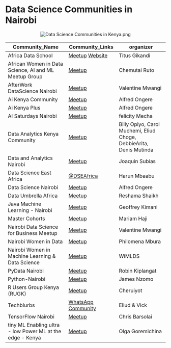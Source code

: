 # Data Science Communities in Nairobi

<center><img src="https://github.com/VictorOmondi1997/ds-comm-ke/blob/master/_includes/Data%20Science%20Communities%20in%20Kenya.png?raw=true" alt="Data Science Communities in Kenya.png"></center>





| Community_Name                                            | Community_Links                                                                                | organizer                                                           |
|-----------------------------------------------------------|------------------------------------------------------------------------------------------------|---------------------------------------------------------------------|
| Africa Data School	                                       | [Meetup](https://www.meetup.com/Africa-Data-School/)  [Website](https://africadataschool.com/) | Titus Gikandi                                                       |
| African Women in Data Science, AI and ML Meetup Group	    | [Meetup](https://www.meetup.com/african-women-in-data-science-ai-and-ml-meetup-group/)	        | Chemutai Ruto                                                       |
| AfterWork DataScience Nairobi	                            | [Meetup](https://www.meetup.com/AfterWork-Data-Science-Nairobi/ )                              | 	Valentine Mwangi                                                   |
| Ai Kenya Community	                                       | [Meetup](https://www.meetup.com/Ai-Kenya/)	                                                    | Alfred Ongere                                                       |                                                      |
| Ai Kenya Plus	                                            | [Meetup](https://www.meetup.com/ai-kenya-plus/)	                                               | Alfred Ongere                                                       |                                                       |
| AI Saturdays Nairobi	                                     | [Meetup](https://www.meetup.com/AI-Saturdays-Nairobi/)                                         | 	felicity Mecha                                                     |                                                |
| Data Analytics Kenya Community	                           | [Meetup](https://www.meetup.com/analyticskenya/)	                                        | Billy Opiyo, Carol Muchemi, Eliud Choge, DebbieArita, Denis Mutinda |
| Data and Analytics Nairobi	                               | [Meetup](https://www.meetup.com/data-and-analytics-nairobi/)	                                  | Joaquin Subias                                                      |                                       
| Data Science East Africa	                                 | [@DSEAfrica](https://twitter.com/DSEAfrica) 	                                                                          | Harun Mbaabu                                                        |                                                                         
| Data Science Nairobi	                                     | [Meetup](https://www.meetup.com/Data-Science-Nairobi/)	                                        | Alfred Ongere                                                       |                                             
| Data Umbrella Africa	                                     | [Meetup](https://www.meetup.com/data-umbrella-africa2/)	                                       | Reshama Shaikh                                                      |                                             
| Java Machine Learning - Nairobi	                          | [Meetup](https://www.meetup.com/java-machine-learning-nairobi/)	                               | Geoffrey Kimani                                                     |                                    
| Master Cohorts	                                           | [Meetup](https://www.meetup.com/Master-Data-Science/)	                                         | Mariam Haji                                                         |                                     
| Nairobi Data Science for Business Meetup	                 | [Meetup](https://www.meetup.com/Nairobi-Data-Science-for-Business-Meetup/)	                    | Valentine Mwangi                                                    |
| Nairobi Women in Data	                                    | [Meetup](https://www.meetup.com/Nairobi-Women-in-Data/)                                        | Philomena Mbura                                                     |                                        
| Nairobi Women in Machine Learning & Data Science	         | [Meetup](https://www.meetup.com/Nairobi-Women-in-Machine-Learning-Data-Science/)	              | WiMLDS                                                              |                           
| PyData Nairobi	                                           | [Meetup](https://www.meetup.com/PyData-Nairobi/)	                                              | Robin Kiplangat                                                     |
| Python-Nairobi                                            | 	[Meetup](https://www.meetup.com/Python-Nairobi/)	                                             | James Nzomo                                                         |
| R Users Group Kenya (RUGK)	                               | [Meetup](https://www.meetup.com/R-Users-Group-Kenya-RUGK/)	                                    | Cheruiyot                                                           |
| Techblurbs	                                               | [WhatsApp Community](https://chat.whatsapp.com/HVJg7SoDhEB2HP3rZ9rLKL)                         | Eliud & Vick                                                        |
| TensorFlow Nairobi	                                       | [Meetup](https://www.meetup.com/tensorflow-nairobi/)	                                          | Chris Barsolai                                                      |
| tiny ML Enabling ultra - low Power ML at the edge - Kenya | [Meetup](https://www.meetup.com/tiny-ml-enabling-ultra-low-power-ml-at-the-edge-kenya/)	       | Olga Goremichina                                                    |
